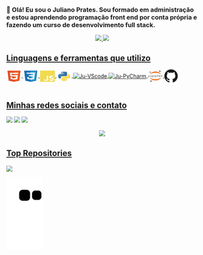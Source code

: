 ### 👋 Olá! Eu sou o Juliano Prates. Sou formado em administração e estou aprendendo programação front end por conta própria e fazendo um curso de desenvolvimento full stack.

<!--
**JulianoPrates/JulianoPrates** is a ✨ _special_ ✨ repository because its `README.md` (this file) appears on your GitHub profile.

https://github.com/anuraghazra/github-readme-stats#themes
-->

<div align="center">
  <a href="https://github.com/JulianoPrates">
  <img height="180em" src="https://github-readme-stats.vercel.app/api?username=JulianoPrates&show_icons=true&include_all_commits=true&card_width=400px&theme=github_dark"/>
  <img height="180em" src="https://github-readme-stats.vercel.app/api/top-langs/?username=JulianoPrates&layout=compact&langs_count=7&theme=github_dark"/>
</div>

## Linguagens e ferramentas que utilizo
  
<div style="display: inline_block">
  <img align="center" alt="Ju-HTML" height="30" width="40" src="https://raw.githubusercontent.com/devicons/devicon/master/icons/html5/html5-original.svg">
  <img align="center" alt="Ju-CSS" height="30" width="40" src="https://raw.githubusercontent.com/devicons/devicon/master/icons/css3/css3-original.svg">
  <img align="center" alt="Ju-Js" height="30" width="40" src="https://raw.githubusercontent.com/devicons/devicon/master/icons/javascript/javascript-plain.svg">
  <img align="center" alt="Ju-Python" height="30" width="40" src="https://raw.githubusercontent.com/devicons/devicon/master/icons/python/python-original.svg">
  <img align="center" alt="Ju-VScode" height="30" width="40" src="https://cdn.jsdelivr.net/gh/devicons/devicon/icons/vscode/vscode-original.svg" />
  <img align="center" alt="Ju-PyCharm" height="30" width="40" src="https://cdn.jsdelivr.net/gh/devicons/devicon/icons/pycharm/pycharm-original.svg" />      
  <img align="center" alt="Ju-Jupyter" height="30" width="40" src="https://github.com/devicons/devicon/blob/master/icons/jupyter/jupyter-original-wordmark.svg">
  <img align="center" alt="Ju-github" height="35" width="35" src="/Assets/GitHub.png">        
</div><br/>
  
## Minhas redes sociais e contato
  
<div> 
  <a href="https://www.linkedin.com/in/juliano-prates/" target="_blank"><img src="https://img.shields.io/badge/-LinkedIn-%230077B5?style=for-the-badge&logo=linkedin&logoColor=white" target="_blank"></a>
  <a href="https://www.instagram.com/juliano_cunha_" target="_blank"><img src="https://img.shields.io/badge/-Instagram-%23E4405F?style=for-the-badge&logo=instagram&logoColor=white" target="_blank"></a>
  <a href = "mailto:contatojulianoprates@gmail.com"><img src="https://img.shields.io/badge/Gmail-D14836?style=for-the-badge&logo=gmail&logoColor=white" target="_blank"></a>
 <br>
 <br>

<div align = "center">
<a href="https://git.io/streak-stats">
  <img height="165em" src="https://github-readme-streak-stats.herokuapp.com/?user=JulianoPrates&theme=nightowl"/> 
</div>
  
 ## Top Repositories

<a href="https://github.com/JulianoPrates/HTML-CSS-e-JS">
  <img align="center" src="https://github-readme-stats.vercel.app/api/pin/?username=JulianoPrates&repo=HTML-CSS-e-JS&theme=github_dark" />
</a>
  
 ![Snake animation](https://github.com/JulianoPrates/JulianoPrates/blob/output/github-contribution-grid-snake.svg)

</div>
